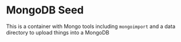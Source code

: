 # MongoDB Seed

This is a container with Mongo tools including `mongoimport` and a data directory to upload things into a MongoDB

